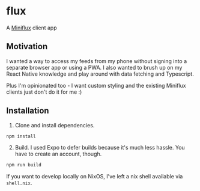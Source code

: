 # flux

A [Miniflux](https://miniflux.app) client app

## Motivation

I wanted a way to access my feeds from my phone without signing into a separate browser app or using a PWA. I also wanted to brush up on my React Native knowledge and play around with data fetching and Typescript.

Plus I'm opinionated too - I want custom styling and the existing Miniflux clients just don't do it for me :)

## Installation

1. Clone and install dependencies.

```sh
npm install
```

2. Build. I used Expo to defer builds because it's much less hassle. You have to create an account, though.

```sh
npm run build
```

If you want to develop locally on NixOS, I've left a nix shell available via `shell.nix`.

